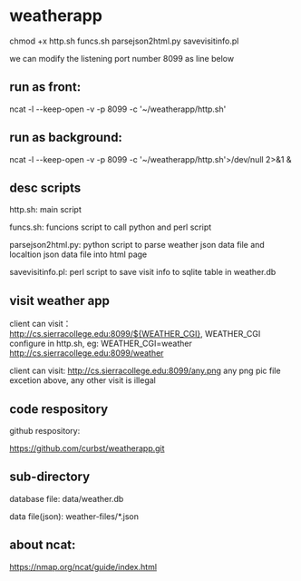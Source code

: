  # weatherapp 
 chmod +x http.sh funcs.sh parsejson2html.py savevisitinfo.pl
 
 we can modify the listening port number 8099 as line below
 ## run as front: 
 
 ncat -l --keep-open -v -p 8099 -c '~/weatherapp/http.sh'
 
 ## run as background: 
 
 ncat -l --keep-open -v -p 8099 -c '~/weatherapp/http.sh'>/dev/null 2>&1 &
 
 ## desc scripts  
 http.sh: main script  
 
 funcs.sh: funcions script to call python and perl script  
 
 parsejson2html.py: python script to parse weather json data file and localtion json data file into html page  
 
 savevisitinfo.pl: perl script to save visit info to sqlite table in weather.db  
 
 ## visit weather app  
 client can visit：  
 http://cs.sierracollege.edu:8099/${WEATHER_CGI}, WEATHER_CGI configure in http.sh, eg: WEATHER_CGI=weather   
 http://cs.sierracollege.edu:8099/weather    
  
 client can visit:  http://cs.sierracollege.edu:8099/any.png  any png pic file  
 excetion above, any other visit is illegal  
 
 ## code respository  
 github respository:   
 
 https://github.com/curbst/weatherapp.git  
 
 ## sub-directory  
 database file: data/weather.db  
 
 data file(json): weather-files/*.json  
 
 
 ## about ncat:  
 https://nmap.org/ncat/guide/index.html  


